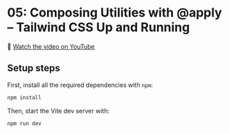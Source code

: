 # 05: Composing Utilities with @apply – Tailwind CSS Up and Running

🍿 [Watch the video on YouTube](https://www.youtube.com/watch?v=TrftauE2Vyk)

## Setup steps

First, install all the required dependencies with `npm`:

```sh
npm install
```

Then, start the Vite dev server with:

```sh
npm run dev
```
